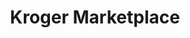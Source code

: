 ---
title: "Kroger Marketplace"
url: /prosper/kroger-marketplace-north-preston-road/
shop: supermarket
---